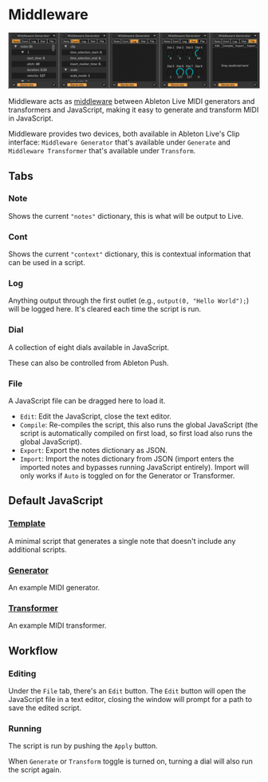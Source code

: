 # Middleware

![Middleware](Middleware.png)

Middleware acts as [middleware](https://en.wikipedia.org/wiki/Middleware) between Ableton Live MIDI generators and transformers and JavaScript, making it easy to generate and transform MIDI in JavaScript.

Middleware provides two devices, both available in Ableton Live's Clip interface: `Middleware Generator` that's available under `Generate` and `Middleware Transformer` that's available under `Transform`.

## Tabs

### Note

Shows the current `"notes"` dictionary, this is what will be output to Live.

### Cont

Shows the current `"context"` dictionary, this is contextual information that can be used in a script.

### Log

Anything output through the first outlet (e.g., `output(0, "Hello World");`) will be logged here. It's cleared each time the script is run.

### Dial

A collection of eight dials available in JavaScript.

These can also be controlled from Ableton Push.

### File

A JavaScript file can be dragged here to load it.

- `Edit`: Edit the JavaScript, close the text editor.
- `Compile`: Re-compiles the script, this also runs the global JavaScript (the script is automatically compiled on first load, so first load also runs the global JavaScript).
- `Export`: Export the notes dictionary as JSON.
- `Import`: Import the notes dictionary from JSON (import enters the imported notes and bypasses running JavaScript entirely). Import will only works if `Auto` is toggled on for the Generator or Transformer.

## Default JavaScript

### [Template](javascript/middleware_template.js)

A minimal script that generates a single note that doesn't include any additional scripts.

### [Generator](javascript/middleware_generator.js)

An example MIDI generator.

### [Transformer](javascript/middleware_transformer.js)

An example MIDI transformer.

## Workflow

### Editing

Under the `File` tab, there's an `Edit` button. The `Edit` button will open the JavaScript file in a text editor, closing the window will prompt for a path to save the edited script.

### Running

The script is run by pushing the `Apply` button.

When `Generate` or `Transform` toggle is turned on, turning a dial will also run the script again.

